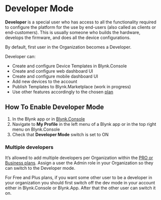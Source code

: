 # Developer Mode

**Developer** is a special user who has access to all the functionality required to configure the platform for the use by end-users (also called as clients or end-customers). This is usually someone who builds the hardware, develops the firmware, and does all the device configurations.

By default, first user in the Organization becomes a Developer.

Developer can:

* Create and configure Device Templates in Blynk.Console
* Create and configure web dashboard UI
* Create and configure mobile dashboard UI
* Add new devices to the account
* Publish Templates to Blynk.Marketplace (work in progress)
* Use other features accordingly to the chosen [plan](https://blynk.io/pricing)

## **How To Enable Developer Mode**

1. In the Blynk app or in [Blynk.Console](https://blynk.cloud)
2. Navigate to **My Profile** in the left menu of a Blynk app or in the top right menu on Blynk.Console
3. Check that **Developer Mode** switch is set to ON

### Multiple developers

It’s allowed to add multiple developers per Organization within the [PRO or Business plans](https://blynk.io/pricing). Assign a user the Admin role in your Organization so they can switch to the Developer mode.

For Free and Plus plans, if you want some other user to be a developer in your organization you should first switch off the dev mode in your account either in Blynk.Console or Blynk.App. After that the other user can switch it on.
